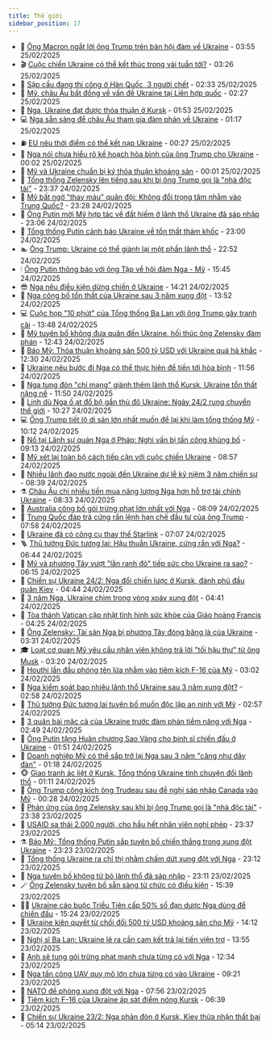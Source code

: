 ```yaml
---
title: Thế giới
sidebar_position: 17
---
```


<!-- dantri-the-gioi:START -->
- 🌋 [Ông Macron ngắt lời ông Trump trên bàn hội đàm về Ukraine](https://dantri.com.vn/the-gioi/ong-macron-ngat-loi-ong-trump-tren-ban-hoi-dam-ve-ukraine-20250225101230468.htm) - 03:55 25/02/2025
- 🎬 [Cuộc chiến Ukraine có thể kết thúc trong vài tuần tới?](https://dantri.com.vn/the-gioi/cuoc-chien-ukraine-co-the-ket-thuc-trong-vai-tuan-toi-20250225101423091.htm) - 03:26 25/02/2025
- 🧰 [Sập cầu đang thi công ở Hàn Quốc, 3 người chết](https://dantri.com.vn/the-gioi/sap-cau-dang-thi-cong-o-han-quoc-3-nguoi-chet-20250225092744328.htm) - 02:33 25/02/2025
- 🌋 [Mỹ, châu Âu bất đồng về vấn đề Ukraine tại Liên hợp quốc](https://dantri.com.vn/the-gioi/my-chau-au-bat-dong-ve-van-de-ukraine-tai-lien-hop-quoc-20250225064532331.htm) - 02:27 25/02/2025
- 🗽 [Nga, Ukraine đạt được thỏa thuận ở Kursk](https://dantri.com.vn/the-gioi/nga-ukraine-dat-duoc-thoa-thuan-o-kursk-20250225084708224.htm) - 01:53 25/02/2025
- 💻 [Nga sẵn sàng để châu Âu tham gia đàm phán về Ukraine](https://dantri.com.vn/the-gioi/nga-san-sang-de-chau-au-tham-gia-dam-phan-ve-ukraine-20250225081429324.htm) - 01:17 25/02/2025
- ⛽️ [EU nêu thời điểm có thể kết nạp Ukraine](https://dantri.com.vn/the-gioi/eu-neu-thoi-diem-co-the-ket-nap-ukraine-20250225072447115.htm) - 00:27 25/02/2025
- 🤩 [Nga nói chưa hiểu rõ kế hoạch hòa bình của ông Trump cho Ukraine](https://dantri.com.vn/the-gioi/nga-noi-chua-hieu-ro-ke-hoach-hoa-binh-cua-ong-trump-cho-ukraine-20250225065617457.htm) - 00:02 25/02/2025
- 🧐 [Mỹ và Ukraine chuẩn bị ký thỏa thuận khoáng sản](https://dantri.com.vn/the-gioi/my-va-ukraine-chuan-bi-ky-thoa-thuan-khoang-san-20250225064214329.htm) - 00:01 25/02/2025
- 🎊 [Tổng thống Zelensky lên tiếng sau khi bị ông Trump gọi là &quot;nhà độc tài&quot;](https://dantri.com.vn/the-gioi/tong-thong-zelensky-len-tieng-sau-khi-bi-ong-trump-goi-la-nha-doc-tai-20250225061129656.htm) - 23:37 24/02/2025
- 📝 [Mỹ bất ngờ &quot;thay máu&quot; quân đội: Không đổi trọng tâm nhằm vào Trung Quốc?](https://dantri.com.vn/the-gioi/my-bat-ngo-thay-mau-quan-doi-khong-doi-trong-tam-nham-vao-trung-quoc-20250224102408916.htm) - 23:28 24/02/2025
- 🤡 [Ông Putin mời Mỹ hợp tác về đất hiếm ở lãnh thổ Ukraine đã sáp nhập](https://dantri.com.vn/the-gioi/ong-putin-moi-my-hop-tac-ve-dat-hiem-o-lanh-tho-ukraine-da-sap-nhap-20250225055951929.htm) - 23:06 24/02/2025
- 🥷 [Tổng thống Putin cảnh báo Ukraine về tổn thất thảm khốc](https://dantri.com.vn/the-gioi/tong-thong-putin-canh-bao-ukraine-ve-ton-that-tham-khoc-20250225055314939.htm) - 23:00 24/02/2025
- 🏊 [Ông Trump: Ukraine có thể giành lại một phần lãnh thổ](https://dantri.com.vn/the-gioi/ong-trump-ukraine-co-the-gianh-lai-mot-phan-lanh-tho-20250225053658466.htm) - 22:52 24/02/2025
- 🕯 [Ông Putin thông báo với ông Tập về hội đàm Nga - Mỹ](https://dantri.com.vn/the-gioi/ong-putin-thong-bao-voi-ong-tap-ve-hoi-dam-nga-my-20250224221229852.htm) - 15:45 24/02/2025
- 😎 [Nga nêu điều kiện dừng chiến ở Ukraine](https://dantri.com.vn/the-gioi/nga-neu-dieu-kien-dung-chien-o-ukraine-20250224205038466.htm) - 14:21 24/02/2025
- 🌈 [Nga công bố tổn thất của Ukraine sau 3 năm xung đột](https://dantri.com.vn/the-gioi/nga-cong-bo-ton-that-cua-ukraine-sau-3-nam-xung-dot-20250224202203194.htm) - 13:52 24/02/2025
- 💻 [Cuộc họp &quot;10 phút&quot; của Tổng thống Ba Lan với ông Trump gây tranh cãi](https://dantri.com.vn/the-gioi/cuoc-hop-10-phut-cua-tong-thong-ba-lan-voi-ong-trump-gay-tranh-cai-20250224200719631.htm) - 13:48 24/02/2025
- 🤖 [Mỹ tuyên bố không đưa quân đến Ukraine, hối thúc ông Zelensky đàm phán](https://dantri.com.vn/the-gioi/my-tuyen-bo-khong-dua-quan-den-ukraine-hoi-thuc-ong-zelensky-dam-phan-20250224161504487.htm) - 12:43 24/02/2025
- 🦏 [Báo Mỹ: Thỏa thuận khoáng sản 500 tỷ USD với Ukraine quá hà khắc](https://dantri.com.vn/the-gioi/bao-my-thoa-thuan-khoang-san-500-ty-usd-voi-ukraine-qua-ha-khac-20250224182434519.htm) - 12:30 24/02/2025
- 🌁 [Ukraine nêu bước đi Nga có thể thực hiện để tiến tới hòa bình](https://dantri.com.vn/the-gioi/ukraine-neu-buoc-di-nga-co-the-thuc-hien-de-tien-toi-hoa-binh-20250224174724276.htm) - 11:56 24/02/2025
- 🐘 [Nga tung đòn &quot;chí mạng&quot; giành thêm lãnh thổ Kursk, Ukraine tổn thất nặng nề](https://dantri.com.vn/the-gioi/nga-tung-don-chi-mang-gianh-them-lanh-tho-kursk-ukraine-ton-that-nang-ne-20250224171136696.htm) - 11:50 24/02/2025
- 🥷 [Lính dù Nga ồ ạt đổ bộ gần thủ đô Ukraine: Ngày 24/2 rung chuyển thế giới](https://dantri.com.vn/the-gioi/linh-du-nga-o-at-do-bo-gan-thu-do-ukraine-ngay-242-rung-chuyen-the-gioi-20250224160017965.htm) - 10:27 24/02/2025
- 💻 [Ông Trump tiết lộ di sản lớn nhất muốn để lại khi làm tổng thống Mỹ](https://dantri.com.vn/the-gioi/ong-trump-tiet-lo-di-san-lon-nhat-muon-de-lai-khi-lam-tong-thong-my-20250224170248914.htm) - 10:12 24/02/2025
- 🎡 [Nổ tại Lãnh sự quán Nga ở Pháp: Nghi vấn bị tấn công khủng bố](https://dantri.com.vn/the-gioi/no-tai-lanh-su-quan-nga-o-phap-nghi-van-bi-tan-cong-khung-bo-20250224161009762.htm) - 09:13 24/02/2025
- 🧰 [Mỹ xét lại toàn bộ cách tiếp cận với cuộc chiến Ukraine](https://dantri.com.vn/the-gioi/my-xet-lai-toan-bo-cach-tiep-can-voi-cuoc-chien-ukraine-20250224155101099.htm) - 08:57 24/02/2025
- 🥸 [Nhiều lãnh đạo nước ngoài đến Ukraine dự lễ kỷ niệm 3 năm chiến sự](https://dantri.com.vn/the-gioi/nhieu-lanh-dao-nuoc-ngoai-den-ukraine-du-le-ky-niem-3-nam-chien-su-20250224151553243.htm) - 08:39 24/02/2025
- ⚗️ [Châu Âu chi nhiều tiền mua năng lượng Nga hơn hỗ trợ tài chính Ukraine](https://dantri.com.vn/the-gioi/chau-au-chi-nhieu-tien-mua-nang-luong-nga-hon-ho-tro-tai-chinh-ukraine-20250224151027517.htm) - 08:33 24/02/2025
- 🌮 [Australia công bố gói trừng phạt lớn nhất với Nga](https://dantri.com.vn/the-gioi/australia-cong-bo-goi-trung-phat-lon-nhat-voi-nga-20250224145135785.htm) - 08:09 24/02/2025
- 🎃 [Trung Quốc đáp trả cứng rắn lệnh hạn chế đầu tư của ông Trump](https://dantri.com.vn/the-gioi/trung-quoc-dap-tra-cung-ran-lenh-han-che-dau-tu-cua-ong-trump-20250224142521277.htm) - 07:58 24/02/2025
- 💫 [Ukraine đã có công cụ thay thế Starlink](https://dantri.com.vn/the-gioi/ukraine-da-co-cong-cu-thay-the-starlink-20250224140119201.htm) - 07:07 24/02/2025
- 🪜 [Thủ tướng Đức tương lai: Hậu thuẫn Ukraine, cứng rắn với Nga?](https://dantri.com.vn/the-gioi/thu-tuong-duc-tuong-lai-hau-thuan-ukraine-cung-ran-voi-nga-20250224123305821.htm) - 06:44 24/02/2025
- 🌋 [Mỹ và phương Tây vượt &quot;lằn ranh đỏ&quot; tiếp sức cho Ukraine ra sao?](https://dantri.com.vn/the-gioi/my-va-phuong-tay-vuot-lan-ranh-do-tiep-suc-cho-ukraine-ra-sao-20250224072746261.htm) - 06:15 24/02/2025
- 🦏 [Chiến sự Ukraine 24/2: Nga đổi chiến lược ở Kursk, đánh phủ đầu quân Kiev](https://dantri.com.vn/the-gioi/chien-su-ukraine-242-nga-doi-chien-luoc-o-kursk-danh-phu-dau-quan-kiev-20250224114152655.htm) - 04:44 24/02/2025
- 👀 [3 năm Nga, Ukraine chìm trong vòng xoáy xung đột](https://dantri.com.vn/the-gioi/3-nam-nga-ukraine-chim-trong-vong-xoay-xung-dot-20250224113333618.htm) - 04:41 24/02/2025
- 🧰 [Tòa thánh Vatican cập nhật tình hình sức khỏe của Giáo hoàng Francis](https://dantri.com.vn/the-gioi/toa-thanh-vatican-cap-nhat-tinh-hinh-suc-khoe-cua-giao-hoang-francis-20250224110931135.htm) - 04:25 24/02/2025
- 🚀 [Ông Zelensky: Tài sản Nga bị phương Tây đóng băng là của Ukraine](https://dantri.com.vn/the-gioi/ong-zelensky-tai-san-nga-bi-phuong-tay-dong-bang-la-cua-ukraine-20250224102433226.htm) - 03:31 24/02/2025
- 🎓 [Loạt cơ quan Mỹ yêu cầu nhân viên không trả lời &quot;tối hậu thư&quot; từ ông Musk](https://dantri.com.vn/the-gioi/loat-co-quan-my-yeu-cau-nhan-vien-khong-tra-loi-toi-hau-thu-tu-ong-musk-20250224094901533.htm) - 03:20 24/02/2025
- 🥸 [Houthi lần đầu phóng tên lửa nhằm vào tiêm kích F-16 của Mỹ](https://dantri.com.vn/the-gioi/houthi-lan-dau-phong-ten-lua-nham-vao-tiem-kich-f-16-cua-my-20250224092242540.htm) - 03:02 24/02/2025
- 🦅 [Nga kiểm soát bao nhiêu lãnh thổ Ukraine sau 3 năm xung đột?](https://dantri.com.vn/the-gioi/nga-kiem-soat-bao-nhieu-lanh-tho-ukraine-sau-3-nam-xung-dot-20250224080103604.htm) - 02:58 24/02/2025
- 🤭 [Thủ tướng Đức tương lai tuyên bố muốn độc lập an ninh với Mỹ](https://dantri.com.vn/the-gioi/thu-tuong-duc-tuong-lai-tuyen-bo-muon-doc-lap-an-ninh-voi-my-20250224093411851.htm) - 02:57 24/02/2025
- 🤖 [3 quân bài mặc cả của Ukraine trước đàm phán tiềm năng với Nga](https://dantri.com.vn/the-gioi/3-quan-bai-mac-ca-cua-ukraine-truoc-dam-phan-tiem-nang-voi-nga-20250219212237705.htm) - 02:49 24/02/2025
- 🐲 [Ông Putin tặng Huân chương Sao Vàng cho binh sĩ chiến đấu ở Ukraine](https://dantri.com.vn/the-gioi/ong-putin-tang-huan-chuong-sao-vang-cho-binh-si-chien-dau-o-ukraine-20250224082856278.htm) - 01:51 24/02/2025
- 🫣 [Doanh nghiệp Mỹ có thể sắp trở lại Nga sau 3 năm &quot;căng như dây đàn&quot;](https://dantri.com.vn/the-gioi/doanh-nghiep-my-co-the-sap-tro-lai-nga-sau-3-nam-cang-nhu-day-dan-20250224080450421.htm) - 01:18 24/02/2025
- 🐵 [Giao tranh ác liệt ở Kursk, Tổng thống Ukraine tính chuyện đổi lãnh thổ](https://dantri.com.vn/the-gioi/giao-tranh-ac-liet-o-kursk-tong-thong-ukraine-tinh-chuyen-doi-lanh-tho-20250224074349430.htm) - 01:11 24/02/2025
- 🫶 [Ông Trump công kích ông Trudeau sau đề nghị sáp nhập Canada vào Mỹ](https://dantri.com.vn/the-gioi/ong-trump-cong-kich-ong-trudeau-sau-de-nghi-sap-nhap-canada-vao-my-20250224065825113.htm) - 00:28 24/02/2025
- 💃 [Phản ứng của ông Zelensky sau khi bị ông Trump gọi là &quot;nhà độc tài&quot;](https://dantri.com.vn/the-gioi/phan-ung-cua-ong-zelensky-sau-khi-bi-ong-trump-goi-la-nha-doc-tai-20250224001714033.htm) - 23:38 23/02/2025
- 💫 [USAID sa thải 2.000 người, cho hầu hết nhân viên nghỉ phép](https://dantri.com.vn/the-gioi/usaid-sa-thai-2000-nguoi-cho-hau-het-nhan-vien-nghi-phep-20250224062532995.htm) - 23:37 23/02/2025
- ⚗️ [Báo Mỹ: Tổng thống Putin sắp tuyên bố chiến thắng trong xung đột Ukraine](https://dantri.com.vn/the-gioi/bao-my-tong-thong-putin-sap-tuyen-bo-chien-thang-trong-xung-dot-ukraine-20250224055406033.htm) - 23:23 23/02/2025
- 🥷 [Tổng thống Ukraine ra chỉ thị nhằm chấm dứt xung đột với Nga](https://dantri.com.vn/the-gioi/tong-thong-ukraine-ra-chi-thi-nham-cham-dut-xung-dot-voi-nga-20250224055222029.htm) - 23:12 23/02/2025
- 🥸 [Nga tuyên bố không từ bỏ lãnh thổ đã sáp nhập](https://dantri.com.vn/the-gioi/nga-tuyen-bo-khong-tu-bo-lanh-tho-da-sap-nhap-20250224061104527.htm) - 23:11 23/02/2025
- 🪄 [Ông Zelensky tuyên bố sẵn sàng từ chức có điều kiện](https://dantri.com.vn/the-gioi/ong-zelensky-tuyen-bo-san-sang-tu-chuc-co-dieu-kien-20250223223650099.htm) - 15:39 23/02/2025
- 🧑‍💻 [Ukraine cáo buộc Triều Tiên cấp 50% số đạn dược Nga dùng để chiến đấu](https://dantri.com.vn/the-gioi/ukraine-cao-buoc-trieu-tien-cap-50-so-dan-duoc-nga-dung-de-chien-dau-20250223221041136.htm) - 15:24 23/02/2025
- 🤭 [Ukraine kiên quyết từ chối đổi 500 tỷ USD khoáng sản cho Mỹ](https://dantri.com.vn/the-gioi/ukraine-kien-quyet-tu-choi-doi-500-ty-usd-khoang-san-cho-my-20250223204950170.htm) - 14:12 23/02/2025
- 🗽 [Nghị sĩ Ba Lan: Ukraine lẽ ra cần cam kết trả lại tiền viện trợ](https://dantri.com.vn/the-gioi/nghi-si-ba-lan-ukraine-le-ra-can-cam-ket-tra-lai-tien-vien-tro-20250223204600694.htm) - 13:55 23/02/2025
- 🤖 [Anh sẽ tung gói trừng phạt mạnh chưa từng có với Nga](https://dantri.com.vn/the-gioi/anh-se-tung-goi-trung-phat-manh-chua-tung-co-voi-nga-20250223192446375.htm) - 12:34 23/02/2025
- 🌈 [Nga tấn công UAV quy mô lớn chưa từng có vào Ukraine](https://dantri.com.vn/the-gioi/nga-tan-cong-uav-quy-mo-lon-chua-tung-co-vao-ukraine-20250223160805101.htm) - 09:21 23/02/2025
- 🤩 [NATO đề phòng xung đột với Nga](https://dantri.com.vn/the-gioi/nato-de-phong-xung-dot-voi-nga-20250223144957520.htm) - 07:56 23/02/2025
- 🤗 [Tiêm kích F-16 của Ukraine áp sát điểm nóng Kursk](https://dantri.com.vn/the-gioi/tiem-kich-f-16-cua-ukraine-ap-sat-diem-nong-kursk-20250223132449885.htm) - 06:39 23/02/2025
- 🙉 [Chiến sự Ukraine 23/2: Nga phản đòn ở Kursk, Kiev thừa nhận thất bại](https://dantri.com.vn/the-gioi/chien-su-ukraine-232-nga-phan-don-o-kursk-kiev-thua-nhan-that-bai-20250223121328272.htm) - 05:14 23/02/2025<!-- dantri-the-gioi:END -->
